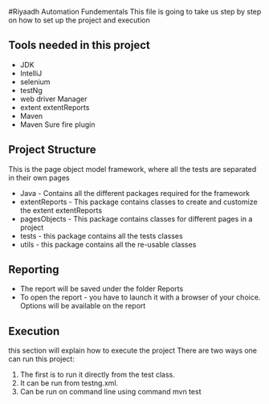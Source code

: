 #Riyaadh Automation Fundementals
This file is going to take us step by step on how to set up the project and execution
## Tools needed in this project
* JDK
* IntelliJ
* selenium
* testNg
* web driver Manager
* extent extentReports
* Maven
* Maven Sure fire plugin
## Project Structure
This is the page object model framework, where all the tests are separated in their own pages
* Java - Contains all the different packages required for the framework
* extentReports - This package contains classes to create and customize the extent extentReports
* pagesObjects - This package contains classes for different  pages in a project
* tests - this package contains all the tests classes
* utils - this package contains all the re-usable classes
## Reporting
* The report will be saved under the folder Reports
* To open the report - you have to launch it with a browser of your choice. Options will be available on the report
## Execution
this section will explain how to execute the project
There are two ways one can run this project:
1. The first is to run it directly from the test class.
2. It can be run from testng.xml.
3. Can be run on command line using command mvn test
 
 
